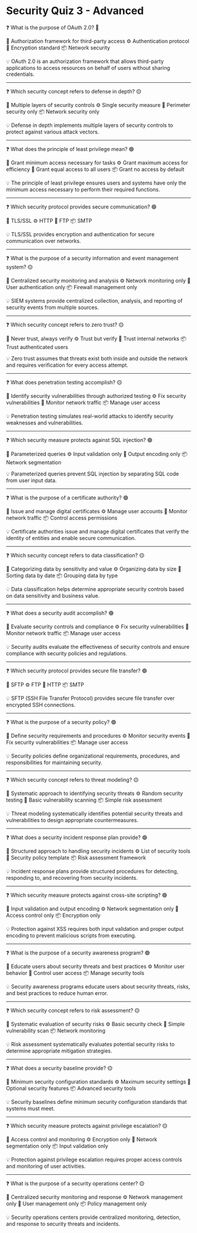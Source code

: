 # Security Quiz 3 - Advanced

❓ What is the purpose of OAuth 2.0? 🔴

📝 Authorization framework for third-party access
⚙️ Authentication protocol
🧱 Encryption standard
📦 Network security

💡 OAuth 2.0 is an authorization framework that allows third-party applications to access resources on behalf of users without sharing credentials.

---

❓ Which security concept refers to defense in depth? 🟡

📝 Multiple layers of security controls
⚙️ Single security measure
🧱 Perimeter security only
📦 Network security only

💡 Defense in depth implements multiple layers of security controls to protect against various attack vectors.

---

❓ What does the principle of least privilege mean? 🟢

📝 Grant minimum access necessary for tasks
⚙️ Grant maximum access for efficiency
🧱 Grant equal access to all users
📦 Grant no access by default

💡 The principle of least privilege ensures users and systems have only the minimum access necessary to perform their required functions.

---

❓ Which security protocol provides secure communication? 🟢

📝 TLS/SSL
⚙️ HTTP
🧱 FTP
📦 SMTP

💡 TLS/SSL provides encryption and authentication for secure communication over networks.

---

❓ What is the purpose of a security information and event management system? 🟡

📝 Centralized security monitoring and analysis
⚙️ Network monitoring only
🧱 User authentication only
📦 Firewall management only

💡 SIEM systems provide centralized collection, analysis, and reporting of security events from multiple sources.

---

❓ Which security concept refers to zero trust? 🟡

📝 Never trust, always verify
⚙️ Trust but verify
🧱 Trust internal networks
📦 Trust authenticated users

💡 Zero trust assumes that threats exist both inside and outside the network and requires verification for every access attempt.

---

❓ What does penetration testing accomplish? 🟡

📝 Identify security vulnerabilities through authorized testing
⚙️ Fix security vulnerabilities
🧱 Monitor network traffic
📦 Manage user access

💡 Penetration testing simulates real-world attacks to identify security weaknesses and vulnerabilities.

---

❓ Which security measure protects against SQL injection? 🟢

📝 Parameterized queries
⚙️ Input validation only
🧱 Output encoding only
📦 Network segmentation

💡 Parameterized queries prevent SQL injection by separating SQL code from user input data.

---

❓ What is the purpose of a certificate authority? 🟢

📝 Issue and manage digital certificates
⚙️ Manage user accounts
🧱 Monitor network traffic
📦 Control access permissions

💡 Certificate authorities issue and manage digital certificates that verify the identity of entities and enable secure communication.

---

❓ Which security concept refers to data classification? 🟡

📝 Categorizing data by sensitivity and value
⚙️ Organizing data by size
🧱 Sorting data by date
📦 Grouping data by type

💡 Data classification helps determine appropriate security controls based on data sensitivity and business value.

---

❓ What does a security audit accomplish? 🟢

📝 Evaluate security controls and compliance
⚙️ Fix security vulnerabilities
🧱 Monitor network traffic
📦 Manage user access

💡 Security audits evaluate the effectiveness of security controls and ensure compliance with security policies and regulations.

---

❓ Which security protocol provides secure file transfer? 🟢

📝 SFTP
⚙️ FTP
🧱 HTTP
📦 SMTP

💡 SFTP (SSH File Transfer Protocol) provides secure file transfer over encrypted SSH connections.

---

❓ What is the purpose of a security policy? 🟢

📝 Define security requirements and procedures
⚙️ Monitor security events
🧱 Fix security vulnerabilities
📦 Manage user access

💡 Security policies define organizational requirements, procedures, and responsibilities for maintaining security.

---

❓ Which security concept refers to threat modeling? 🟡

📝 Systematic approach to identifying security threats
⚙️ Random security testing
🧱 Basic vulnerability scanning
📦 Simple risk assessment

💡 Threat modeling systematically identifies potential security threats and vulnerabilities to design appropriate countermeasures.

---

❓ What does a security incident response plan provide? 🟢

📝 Structured approach to handling security incidents
⚙️ List of security tools
🧱 Security policy template
📦 Risk assessment framework

💡 Incident response plans provide structured procedures for detecting, responding to, and recovering from security incidents.

---

❓ Which security measure protects against cross-site scripting? 🟢

📝 Input validation and output encoding
⚙️ Network segmentation only
🧱 Access control only
📦 Encryption only

💡 Protection against XSS requires both input validation and proper output encoding to prevent malicious scripts from executing.

---

❓ What is the purpose of a security awareness program? 🟢

📝 Educate users about security threats and best practices
⚙️ Monitor user behavior
🧱 Control user access
📦 Manage security tools

💡 Security awareness programs educate users about security threats, risks, and best practices to reduce human error.

---

❓ Which security concept refers to risk assessment? 🟡

📝 Systematic evaluation of security risks
⚙️ Basic security check
🧱 Simple vulnerability scan
📦 Network monitoring

💡 Risk assessment systematically evaluates potential security risks to determine appropriate mitigation strategies.

---

❓ What does a security baseline provide? 🟡

📝 Minimum security configuration standards
⚙️ Maximum security settings
🧱 Optional security features
📦 Advanced security tools

💡 Security baselines define minimum security configuration standards that systems must meet.

---

❓ Which security measure protects against privilege escalation? 🟡

📝 Access control and monitoring
⚙️ Encryption only
🧱 Network segmentation only
📦 Input validation only

💡 Protection against privilege escalation requires proper access controls and monitoring of user activities.

---

❓ What is the purpose of a security operations center? 🟡

📝 Centralized security monitoring and response
⚙️ Network management only
🧱 User management only
📦 Policy management only

💡 Security operations centers provide centralized monitoring, detection, and response to security threats and incidents.
